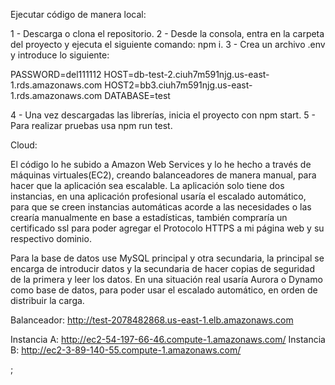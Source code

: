 Ejecutar código de manera local:

1 - Descarga o clona el repositorio. 
2 - Desde la consola, entra en la carpeta del proyecto y ejecuta el siguiente comando: npm i. 
3 - Crea un archivo .env y introduce lo siguiente: 

  PASSWORD=del111112
  HOST=db-test-2.ciuh7m591njg.us-east-1.rds.amazonaws.com
  HOST2=bb3.ciuh7m591njg.us-east-1.rds.amazonaws.com
  DATABASE=test
  
4 - Una vez descargadas las librerías, inicia el proyecto con npm start.
5 - Para realizar pruebas usa npm run test.

Cloud:

El código lo he subido a Amazon Web Services y lo he hecho a través de máquinas virtuales(EC2), creando balanceadores de manera manual, para hacer que la aplicación sea escalable.
La aplicación solo tiene dos instancias, en una aplicación profesional usaría el escalado automático, para que se creen instancias automáticas acorde a las necesidades o las crearía 
manualmente en base a estadísticas, también compraría un certificado ssl para poder agregar el Protocolo HTTPS a mi página web y su respectivo dominio. 

Para la base de datos use MySQL principal y otra secundaria, la principal se encarga de introducir datos y la secundaria de hacer copias de seguridad de la primera y leer los datos.
En una situación real usaría Aurora o Dynamo como base de datos, para poder usar el escalado automático, en orden de distribuir la carga.

Balanceador: http://test-2078482868.us-east-1.elb.amazonaws.com

Instancia A: http://ec2-54-197-66-46.compute-1.amazonaws.com/
Instancia B: http://ec2-3-89-140-55.compute-1.amazonaws.com/

;


